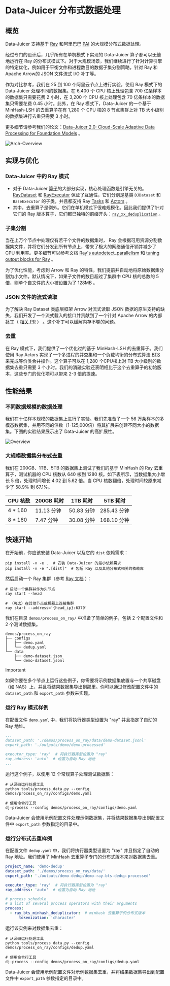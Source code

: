 # Data-Juicer 分布式数据处理

## 概览

Data-Juicer 支持基于 [Ray](https://github.com/ray-project/ray) 和阿里巴巴 [PAI](https://www.aliyun.com/product/bigdata/learn) 的大规模分布式数据处理。

经过专门的设计后，几乎所有在单机模式下实现的 Data-Juicer 算子都可以无缝地运行在 Ray 的分布式模式下。对于大规模场景，我们继续进行了针对计算引擎的特定优化，例如用于平衡文件和进程数目的数据子集分割策略，针对 Ray 和 Apache Arrow的 JSON 文件流式 I/O 补丁等。

作为对比参考，我们在 25 到 100 个阿里云节点上进行实验，使用 Ray 模式下的 Data-Juicer 处理不同的数据集。在 6,400 个 CPU 核上处理包含 700 亿条样本的数据集只需要花费 2 小时，在 3,200 个 CPU 核上处理包含 70 亿条样本的数据集只需要花费 0.45 小时。此外，在 Ray 模式下，Data-Juicer 的一个基于 MinHash-LSH 的去重算子在有 1,280 个 CPU 核的 8 节点集群上对 TB 大小级别的数据集进行去重只需要 3 小时。 

更多细节请参考我们的论文：[Data-Juicer 2.0: Cloud-Scale Adaptive Data Processing for Foundation Models](arXiv_link_coming_soon) 。

![Arch-Overview](
https://img.alicdn.com/imgextra/i4/O1CN01uawwRu1JMSdafy5lF_!!6000000001014-2-tps-4034-4146.png)

## 实现与优化

### Data-Juicer 中的 Ray 模式

- 对于 Data-Juicer [算子](Operators.md)的大部分实现，核心处理函数是引擎无关的。[RayDataset](../data_juicer/core/ray_data.py) 和 [RayExecutor](../data_juicer/core/ray_executor.py) 保证了互通性，它们分别是基类 `DJDataset` 和 `BaseExecutor` 的子类，并且都支持 Ray [Tasks](https://docs.ray.io/en/latest/ray-core/tasks.html) 和 [Actors](https://docs.ray.io/en/latest/ray-core/actors.html) 。
- 其中，去重算子是例外。它们在单机模式下很难规模化。因此我们提供了针对它们的 Ray 版本算子，它们都已独特的前缀开头：[`ray_xx_deduplication`](../data_juicer/ops/deduplicator/) 。

### 子集分割

当在上万个节点中处理仅有若干个文件的数据集时， Ray 会根据可用资源分割数据集文件，并将它们分发到所有节点上，带来了极大的网络通信开销并减少了 CPU 利用率。更多细节可以参考文档 [Ray's autodetect_parallelism](https://github.com/ray-project/ray/blob/2dbd08a46f7f08ea614d8dd20fd0bca5682a3078/python/ray/data/_internal/util.py#L201-L205) 和 [tuning output blocks for Ray](https://docs.ray.io/en/latest/data/performance-tips.html#tuning-output-blocks-for-read) 。

为了优化性能，考虑到 Arrow 和 Ray 的特性，我们提前并自动地将原始数据集分割为小文件。默认情况下，如果子文件的数目超过了集群中 CPU 核的总数的 5 倍，则单个自文件的大小被设置为了 128MB 。

### JSON 文件的流式读取

为了解决 Ray Dataset 类底层框架 Arrow 对流式读取 JSON 数据的原生支持的缺失，我们开发了一个流式载入的接口并贡献到了一个针对 Apache Arrow 的内部 [补丁](https://github.com/modelscope/data-juicer/pull/515)（ [相关 PR](https://github.com/apache/arrow/pull/45084) ） 。这个补丁可以缓解内存不够的问题。

### 去重

在 Ray 模式下，我们提供了一个优化过的基于 MinHash-LSH 的去重算子。我们使用 Ray Actors 实现了一个多进程的并查集和一个负载均衡的分布式算法 [BTS](https://ieeexplore.ieee.org/document/10598116) 来完成等价类合并操作。这个算子可以在 1,280 个CPU核上对 TB 大小级别的数据集去重只需要 3 个小时。我们的消融实验还表明相比于这个去重算子的初始版本，这些专门的优化项可以带来 2-3 倍的提速。

## 性能结果

### 不同数据规模的数据处理

我们在十亿样本规模的数据集上进行了实验。我们先准备了一个 56 万条样本的多模态数据集，并用不同的倍数（1-125,000倍）将其扩展来创建不同大小的数据集。下图的实验结果展示出了 Data-Juicer 的高扩展性。

![Overview](https://img.alicdn.com/imgextra/i3/O1CN01JV8wcC1oxn0G2xnBT_!!6000000005292-0-tps-1328-1742.jpg)

### 大规模数据集分布式去重

我们在 200GB、1TB、5TB 的数据集上测试了我们的基于 MinHash 的 Ray 去重算子，测试机器的 CPU 核数从 640 核到 1280 核。如下表所示，当数据集大小增长 5 倍，处理时间增长 4.02 到 5.62 倍。当 CPU 核数翻倍，处理时间较原来减少了 58.9% 到 67.1%。

| CPU 核数  | 200GB 耗时 | 1TB 耗时   | 5TB 耗时    |
|---------|----------|----------|-----------|
| 4 * 160 | 11.13 分钟 | 50.83 分钟 | 285.43 分钟 |
| 8 * 160 | 7.47 分钟  | 30.08 分钟 | 168.10 分钟 |

## 快速开始

在开始前，你应该安装 Data-Juicer 以及它的 `dist` 依赖需求：

```shell
pip install -v -e .  # 安装 Data-Juicer 的最小依赖需求
pip install -v -e ".[dist]"  # 包括 Ray 以及其他分布式相关的依赖库
```

然后启动一个 Ray 集群（参考 [Ray 文档](https://docs.ray.io/en/latest/ray-core/starting-ray.html) ）：

```shell
# 启动一个集群并作为头节点
ray start --head

# （可选）在其他节点或机器上连接集群
ray start --address='{head_ip}:6379'
```

我们在目录 `demos/process_on_ray/` 中准备了简单的例子，包括 2 个配置文件和 2 个测试数据集。

```text
demos/process_on_ray
├── configs
│   ├── demo.yaml
│   └── dedup.yaml
└── data
    ├── demo-dataset.json
    └── demo-dataset.jsonl
```

> [!Important]
> 如果你要在多个节点上运行这些例子，你需要将示例数据集放置与一个共享磁盘（如 NAS）上，并且将结果数据集导出到那里。你可以通过修改配置文件中的 `dataset_path` 和 `export_path` 参数来实现。

### 运行 Ray 模式样例

在配置文件 `demo.yaml` 中，我们将执行器类型设置为 "ray" 并且指定了自动的 Ray 地址。

```yaml
...
dataset_path: './demos/process_on_ray/data/demo-dataset.jsonl'
export_path: './outputs/demo/demo-processed'

executor_type: 'ray'  # 将执行器类型设置为 "ray"
ray_address: 'auto'  # 设置为自动 Ray 地址
...
```

运行这个例子，以使用 12 个常规算子处理测试数据集：

```shell
# 从源码运行处理工具
python tools/process_data.py --config demos/process_on_ray/configs/demo.yaml

# 使用命令行工具
dj-process --config demos/process_on_ray/configs/demo.yaml
```

Data-Juicer 会使用示例配置文件处理示例数据集，并将结果数据集导出到配置文件中 `export_path` 参数指定的目录中。

### 运行分布式去重样例

在配置文件 `dedup.yaml` 中，我们将执行器类型设置为 "ray" 并且指定了自动的 Ray 地址。我们使用了 MinHash 去重算子专门的分布式版本来对数据集去重。

```yaml
project_name: 'demo-dedup'
dataset_path: './demos/process_on_ray/data/'
export_path: './outputs/demo-dedup/demo-ray-bts-dedup-processed'

executor_type: 'ray'  # 将执行器类型设置为 "ray"
ray_address: 'auto'  # 设置为自动 Ray 地址

# process schedule
# a list of several process operators with their arguments
process:
  - ray_bts_minhash_deduplicator:  # minhash 去重算子的分布式版本
      tokenization: 'character'
```

运行该实例来对数据集去重：

```shell
# 从源码运行处理工具
python tools/process_data.py --config demos/process_on_ray/configs/dedup.yaml

# 使用命令行工具
dj-process --config demos/process_on_ray/configs/dedup.yaml
```

Data-Juicer 会使用示例配置文件对示例数据集去重，并将结果数据集导出到配置文件中 `export_path` 参数指定的目录中。
